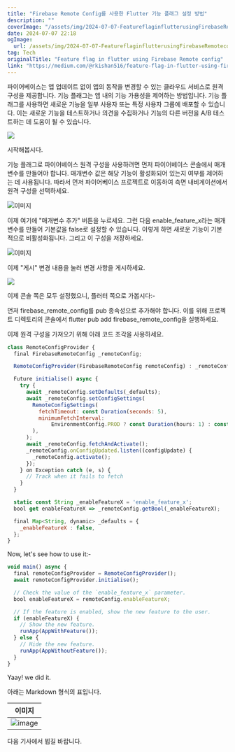 ```yaml
---
title: "Firebase Remote Config를 사용한 Flutter 기능 플래그 설정 방법"
description: ""
coverImage: "/assets/img/2024-07-07-FeatureflaginflutterusingFirebaseRemoteconfig_0.png"
date: 2024-07-07 22:18
ogImage: 
  url: /assets/img/2024-07-07-FeatureflaginflutterusingFirebaseRemoteconfig_0.png
tag: Tech
originalTitle: "Feature flag in flutter using Firebase Remote config"
link: "https://medium.com/@rkishan516/feature-flag-in-flutter-using-firebase-remote-config-d602f65a22da"
---
```



파이어베이스는 앱 업데이트 없이 앱의 동작을 변경할 수 있는 클라우드 서비스로 원격 구성을 제공합니다. 기능 플래그는 앱 내의 기능 가용성을 제어하는 방법입니다. 기능 플래그를 사용하면 새로운 기능을 일부 사용자 또는 특정 사용자 그룹에 배포할 수 있습니다. 이는 새로운 기능을 테스트하거나 의견을 수집하거나 기능의 다른 버전을 A/B 테스트하는 데 도움이 될 수 있습니다.

<img src="https://miro.medium.com/v2/resize:fit:960/1*l2lPFZ7KWYreRpZ-VgiLGA.gif" />

시작해봅시다.

기능 플래그로 파이어베이스 원격 구성을 사용하려면 먼저 파이어베이스 콘솔에서 매개변수를 만들어야 합니다. 매개변수 값은 해당 기능이 활성화되어 있는지 여부를 제어하는 데 사용됩니다. 따라서 먼저 파이어베이스 프로젝트로 이동하여 측면 내비게이션에서 원격 구성을 선택하세요.

<div class="content-ad"></div>


![이미지](/assets/img/2024-07-07-FeatureflaginflutterusingFirebaseRemoteconfig_0.png)

이제 여기에 "매개변수 추가" 버튼을 누르세요. 그런 다음 enable_feature_x라는 매개변수를 만들어 기본값을 false로 설정할 수 있습니다. 이렇게 하면 새로운 기능이 기본적으로 비활성화됩니다. 그리고 이 구성을 저장하세요.

![이미지](/assets/img/2024-07-07-FeatureflaginflutterusingFirebaseRemoteconfig_1.png)

이제 "게시" 변경 내용을 눌러 변경 사항을 게시하세요.


<div class="content-ad"></div>


<img src="/assets/img/2024-07-07-FeatureflaginflutterusingFirebaseRemoteconfig_2.png" />

이제 콘솔 쪽은 모두 설정했으니, 플러터 쪽으로 가봅시다:-

먼저 firebase_remote_config를 pub 종속성으로 추가해야 합니다. 이를 위해 프로젝트 디렉토리의 콘솔에서 flutter pub add firebase_remote_config을 실행하세요.

이제 원격 구성을 가져오기 위해 아래 코드 조각을 사용하세요.


<div class="content-ad"></div>

```js
class RemoteConfigProvider {
  final FirebaseRemoteConfig _remoteConfig;

  RemoteConfigProvider(FirebaseRemoteConfig remoteConfig) : _remoteConfig = remoteConfig;

  Future initialise() async {
    try {
      await _remoteConfig.setDefaults(_defaults);
      await _remoteConfig.setConfigSettings(
        RemoteConfigSettings(
          fetchTimeout: const Duration(seconds: 5),
          minimumFetchInterval:
              EnvironmentConfig.PROD ? const Duration(hours: 1) : const Duration(seconds: 0),
        ),
      );
      await _remoteConfig.fetchAndActivate();
      _remoteConfig.onConfigUpdated.listen((configUpdate) {
        _remoteConfig.activate();
      });
    } on Exception catch (e, s) {
      // Track when it fails to fetch
    }
  }

  static const String _enableFeatureX = 'enable_feature_x';
  bool get enableFeatureX => _remoteConfig.getBool(_enableFeatureX);

  final Map<String, dynamic> _defaults = {
    _enableFeatureX : false,
  };
}
```

Now, let's see how to use it:-

```js
void main() async {
  final remoteConfigProvider = RemoteConfigProvider();
  await remoteConfigProvider.initialise();

  // Check the value of the `enable_feature_x` parameter.
  bool enableFeatureX = remoteConfig.enableFeatureX;

  // If the feature is enabled, show the new feature to the user.
  if (enableFeatureX) {
    // Show the new feature.
    runApp(AppWithFeature());
  } else {
    // Hide the new feature.
    runApp(AppWithoutFeature());
  }
}
```

Yaay! we did it.

<div class="content-ad"></div>

아래는 Markdown 형식의 표입니다.


| 이미지 |
|---|
| ![image](https://miro.medium.com/v2/resize:fit:996/1*QrEqCxPojo-W2pSh-YUfVg.gif) |

다음 기사에서 뵙길 바랍니다.
